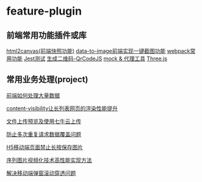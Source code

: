 <!--
 * @Author: Li Zhiliang
 * @Date: 2020-11-05 15:05:47
 * @LastEditors: Li Zhiliang
 * @LastEditTime: 2020-12-26 14:08:36
 * @FilePath: /feature-plugin/README.md
-->
# feature-plugin

## 前端常用功能插件或库

[html2canvas(前端快照功能)](html2canvas)
[data-to-image前端实现一键截图功能](dataToImage)
[webpack常用功能](webpackPlugin)
[Jest测试](jestDemo)
[生成二维码-QrCodeJS](qrcode)
[mock & 代理工具](mockDemo)
[Three.js](three)

## 常用业务处理(project)

[前端如何处理大量数据](dataProcessing)

[content-visibility让长列表网页的渲染性能提升](content-visibility)

[文件上传预览及使用七牛云上传](uploadFile)

[防止多次重复请求数据覆盖问题](repeatedRequests)

[H5移动端页面禁止长按保存图片](forbiddenLongClick)

[序列图片视频化技术高性能实现方法](imageVideo)

[解决移动端弹窗滚动穿透问题](scrollThrough)


